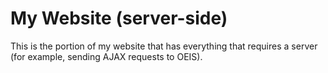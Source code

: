 # My Website (server-side)

This is the portion of my website that has everything that requires a server (for example, sending AJAX requests to OEIS).
